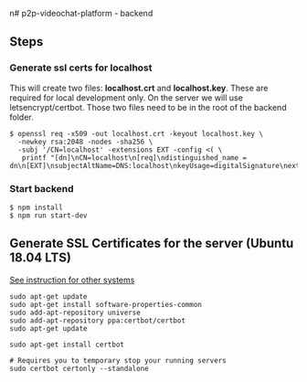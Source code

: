 n# p2p-videochat-platform - backend


## Steps
### Generate ssl certs for localhost 
This will create two files: **localhost.crt** and **localhost.key**. These are required for local development only. On the server we will use letsencrypt/certbot. Those two files need to be in the root of the backend folder.
``` shell script
$ openssl req -x509 -out localhost.crt -keyout localhost.key \
  -newkey rsa:2048 -nodes -sha256 \
  -subj '/CN=localhost' -extensions EXT -config <( \
   printf "[dn]\nCN=localhost\n[req]\ndistinguished_name = dn\n[EXT]\nsubjectAltName=DNS:localhost\nkeyUsage=digitalSignature\nextendedKeyUsage=serverAuth")
```
### Start backend

```
$ npm install
$ npm run start-dev
```

## Generate SSL Certificates for the server (Ubuntu 18.04 LTS)
[See instruction for other systems](https://certbot.eff.org/instructions "Certbot")

```
sudo apt-get update
sudo apt-get install software-properties-common
sudo add-apt-repository universe
sudo add-apt-repository ppa:certbot/certbot
sudo apt-get update
```

```
sudo apt-get install certbot
```
```
# Requires you to temporary stop your running servers
sudo certbot certonly --standalone
```
